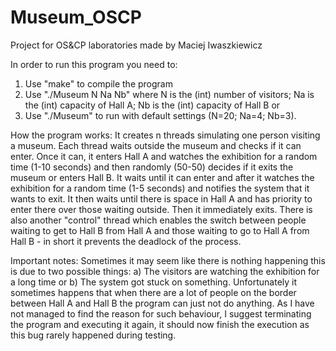 # Museum_OSCP
Project for OS&amp;CP laboratories made by Maciej Iwaszkiewicz

In order to run this program you need to:
1. Use "make" to compile the program
2. Use "./Museum N Na Nb" where N is the (int) number of visitors; Na is the (int) capacity of Hall A; Nb is the (int) capacity of Hall B or
3. Use "./Museum" to run with default settings (N=20; Na=4; Nb=3).

How the program works:
It creates n threads simulating one person visiting a museum. Each thread waits outside the museum and checks if it can enter. Once it can, it enters Hall A and watches the exhibition for a random time (1-10 seconds) and then randomly (50-50) decides if it exits the museum or enters Hall B. It waits until it can enter and after it watches the exhibition for a random time (1-5 seconds) and notifies the system that it wants to exit. It then waits until there is space in Hall A and has priority to enter there over those waiting outside. Then it immediately exits.
There is also another "control" thread which enables the switch between people waiting to get to Hall B from Hall A and those waiting to go to Hall A from Hall B - in short it prevents the deadlock of the process.

Important notes:
Sometimes it may seem like there is nothing happening this is due to two possible things:
a) The visitors are watching the exhibition for a long time or
b) The system got stuck on something. Unfortunately it sometimes happens that when there are a lot of people on the border between Hall A and Hall B the program can just not do anything. As I have not managed to find the reason for such behaviour, I suggest terminating the program and executing it again, it should now finish the execution as this bug rarely happened during testing.
